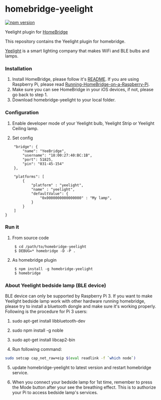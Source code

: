# homebridge-yeelight
[![npm version](https://badge.fury.io/js/homebridge-yeelight.svg)](https://badge.fury.io/js/homebridge-yeelight)

Yeelight plugin for [HomeBridge](https://github.com/nfarina/homebridge)

This repository contains the Yeelight plugin for homebridge.

[Yeelight](https://www.yeelight.com) is a smart lighting company that makes WiFi and BLE bulbs and lamps.


### Installation
1. Install HomeBridge, please follow it's [README](https://github.com/nfarina/homebridge/blob/master/README.md). If you are using Raspberry Pi, please read [Running-HomeBridge-on-a-Raspberry-Pi](https://github.com/nfarina/homebridge/wiki/Running-HomeBridge-on-a-Raspberry-Pi).
2. Make sure you can see HomeBridge in your iOS devices, if not, please go back to step 1.
3. Download homebridge-yeelight to your local folder.

### Configuration
1. Enable developer mode of your Yeelight bulb, Yeelight Strip or Yeelight Ceiling lamp.

2. Set config
```{
    "bridge": {
        "name": "YeeBridge",
        "username": "18:00:27:40:BC:1B",
        "port": 51825,
        "pin": "031-45-154"
    },
    
    "platforms": [
        {
            "platform" : "yeelight",
            "name" : "yeelight",
            "defaultValue": {
                "0x0000000000000000" : "My lamp",
            }
        }
    ]
}
```

### Run it
1. From source code


        $ cd /path/to/homebridge-yeelight
        $ DEBUG=* homebridge -D -P .

2. As homebridge plugin


        $ npm install -g homebridge-yeelight
        $ homebridge


### About Yeelight bedside lamp (BLE device) 
BLE device can only be supported by Raspberry Pi 3. If you want to make Yeelight bedside lamp work with other hardware running homebridge, please try to install a bluetooth dongle and make sure it's working properly. Following is the procedure for Pi 3 users:

1. sudo apt-get install libbluetooth-dev

2. sudo npm install -g noble

3. sudo apt-get install libcap2-bin

4. Run following command:
```sh
sudo setcap cap_net_raw+eip $(eval readlink -f `which node`)
``` 

5. update homebridge-yeelight to latest version and restart homebridge service.

6. When you connect your bedside lamp for 1st time, remember to press the Mode button after your see the breathing effect. This is to authorize your Pi to access bedside lamp's services.  
 
